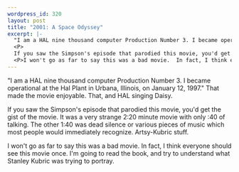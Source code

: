 ```yaml
--- 
wordpress_id: 320
layout: post
title: "2001: A Space Odyssey"
excerpt: |-
  "I am a HAL nine thousand computer Production Number 3. I became operational at the Hal Plant in Urbana, Illinois, on January 12, 1997."  That made the movie enjoyable.  That, and HAL singing Daisy.
  <P>
  If you saw the Simpson's episode that parodied this movie, you'd get the gist of the movie.  It was a very strange 2:20 minute movie with only :40 of talking.  The other 1:40 was dead silence or various pieces of music which most people would immediately recognize.  Artsy-Kubric stuff.
  <P>I won't go as far to say this was a bad movie.  In fact, I think everyone should see this movie once.  I'm going to read the book, and try to understand what Stanley Kubric was trying to portray.
---
```

"I am a HAL nine thousand computer Production Number 3. I became operational at the Hal Plant in Urbana, Illinois, on January 12, 1997."  That made the movie enjoyable.  That, and HAL singing Daisy.
<P>
If you saw the Simpson's episode that parodied this movie, you'd get the gist of the movie.  It was a very strange 2:20 minute movie with only :40 of talking.  The other 1:40 was dead silence or various pieces of music which most people would immediately recognize.  Artsy-Kubric stuff.
<P>I won't go as far to say this was a bad movie.  In fact, I think everyone should see this movie once.  I'm going to read the book, and try to understand what Stanley Kubric was trying to portray.
